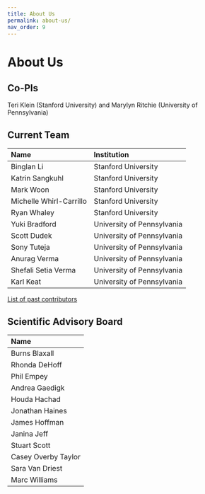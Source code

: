 ```yaml
---
title: About Us
permalink: about-us/
nav_order: 9
---
```

# About Us

## Co-PIs

Teri Klein (Stanford University) and Marylyn Ritchie (University of Pennsylvania)

## Current Team

| Name                    | Institution |
|:------------------------|:------------|
| Binglan Li              | Stanford University |
| Katrin Sangkuhl         | Stanford University |
| Mark Woon               | Stanford University |  
| Michelle Whirl-Carrillo | Stanford University |
| Ryan Whaley             | Stanford University |
| Yuki Bradford           | University of Pennsylvania |
| Scott Dudek             | University of Pennsylvania |
| Sony Tuteja             | University of Pennsylvania |
| Anurag Verma            | University of Pennsylvania |
| Shefali Setia Verma     | University of Pennsylvania |
| Karl Keat               | University of Pennsylvania |

[List of past contributors](Past-Contributors)

## Scientific Advisory Board

| Name |
|:-----|
|Burns Blaxall |
|Rhonda DeHoff |
|Phil Empey |
|Andrea Gaedigk |
|Houda Hachad |
|Jonathan Haines |
|James Hoffman |
|Janina Jeff |
|Stuart Scott|
|Casey Overby Taylor |
|Sara Van Driest |
|Marc Williams | 

